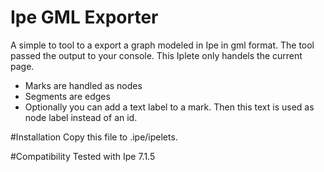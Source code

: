 # Ipe GML Exporter
A simple to tool to a export a graph modeled in Ipe in gml format. The tool passed the output to your console. This Iplete only handels the current page. 
 
* Marks are handled as nodes
* Segments are edges
* Optionally you can add a text label to a mark. Then this text is used as node label instead of an id.

#Installation
Copy this file to .ipe/ipelets. 

#Compatibility
Tested with Ipe 7.1.5
